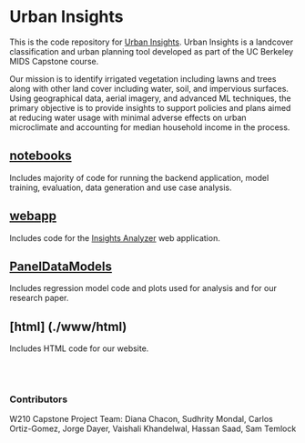 # Urban Insights

This is the code repository for [Urban Insights](https://www.urbaninsights.ai/). Urban Insights is a landcover classification and urban planning tool developed as part of the UC Berkeley MIDS Capstone course.

Our mission is to identify irrigated vegetation including lawns and trees along with other land cover including water, soil, and impervious surfaces. Using geographical data, aerial imagery, and advanced ML techniques, the primary objective is to provide insights to support policies and plans aimed at reducing water usage with minimal adverse effects on urban microclimate and accounting for median household income in the process.

## [notebooks](./notebooks)
Includes majority of code for running the backend application, model training, evaluation, data generation and use case analysis.

## [webapp](./webapp)
Includes code for the [Insights Analyzer](https://carlos-ortiz.shinyapps.io/webapp/) web application.

## [PanelDataModels](./PanelDataModels)
Includes regression model code and plots used for analysis and for our research paper.

## [html] (./www/html)
Includes HTML code for our website.

<br>
<br>

### Contributors

W210 Capstone Project Team: Diana Chacon, Sudhrity Mondal, Carlos Ortiz-Gomez, Jorge Dayer, Vaishali Khandelwal, Hassan Saad, Sam Temlock
